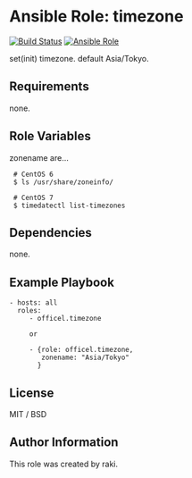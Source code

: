 Ansible Role: timezone
=========

[![Build Status](https://travis-ci.org/officel/ansible-role-timezone.svg?branch=master)](https://travis-ci.org/officel/ansible-role-timezone)
[![Ansible Role](https://img.shields.io/badge/galaxy-officel.timezone-blue.svg?maxAge=2592000)](https://galaxy.ansible.com/officel/timezone/)

set(init) timezone. default Asia/Tokyo.

Requirements
------------

none.

Role Variables
--------------

zonename are...

     # CentOS 6
     $ ls /usr/share/zoneinfo/

     # CentOS 7
     $ timedatectl list-timezones

Dependencies
------------

none.

Example Playbook
----------------

    - hosts: all
      roles:
         - officel.timezone

         or

         - {role: officel.timezone,
            zonename: "Asia/Tokyo"
           }

License
-------

MIT / BSD

Author Information
------------------

This role was created by raki.
